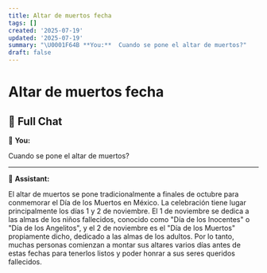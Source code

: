 ```yaml
---
title: Altar de muertos fecha
tags: []
created: '2025-07-19'
updated: '2025-07-19'
summary: "\U0001F64B **You:**  Cuando se pone el altar de muertos?"
draft: false
---
```


# Altar de muertos fecha

## 🧠 Full Chat

🙋 **You:**

Cuando se pone el altar de muertos?

---

🤖 **Assistant:**

El altar de muertos se pone tradicionalmente a finales de octubre para conmemorar el Día de los Muertos en México. La celebración tiene lugar principalmente los días 1 y 2 de noviembre. El 1 de noviembre se dedica a las almas de los niños fallecidos, conocido como "Día de los Inocentes" o "Día de los Angelitos", y el 2 de noviembre es el "Día de los Muertos" propiamente dicho, dedicado a las almas de los adultos. Por lo tanto, muchas personas comienzan a montar sus altares varios días antes de estas fechas para tenerlos listos y poder honrar a sus seres queridos fallecidos.